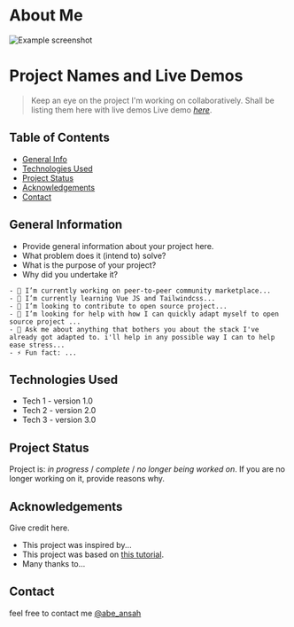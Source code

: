 # About Me
![Example screenshot](https://pbs.twimg.com/profile_banners/2289852416/1574342990/1080x360)

# Project Names and Live Demos
> Keep an eye on the project I'm working on collaboratively. Shall be listing them here with live demos
> Live demo [_here_](https://www.example.com). <!-- If you have the project hosted somewhere, include the link here. -->

## Table of Contents
* [General Info](#general-information)
* [Technologies Used](#technologies-used)
* [Project Status](#project-status)
* [Acknowledgements](#acknowledgements)
* [Contact](#contact)
<!-- * [License](#license) -->


## General Information
- Provide general information about your project here.
- What problem does it (intend to) solve?
- What is the purpose of your project?
- Why did you undertake it?

```
- 🔭 I’m currently working on peer-to-peer community marketplace...
- 🌱 I’m currently learning Vue JS and Tailwindcss...
- 👯 I’m looking to contribute to open source project...
- 🤔 I’m looking for help with how I can quickly adapt myself to open source project ...
- 💬 Ask me about anything that bothers you about the stack I've already got adapted to. i'll help in any possible way I can to help ease stress...
- ⚡ Fun fact: ...
```
<!-- You don't have to answer all the questions - just the ones relevant to your project. -->


## Technologies Used
- Tech 1 - version 1.0
- Tech 2 - version 2.0
- Tech 3 - version 3.0


## Project Status
Project is: _in progress_ / _complete_ / _no longer being worked on_. If you are no longer working on it, provide reasons why.


## Acknowledgements
Give credit here.
- This project was inspired by...
- This project was based on [this tutorial](https://www.example.com).
- Many thanks to...


## Contact
 feel free to contact me [@abe_ansah](https://twitter.com/abe_ansah?t=FTzmC7WH6iuH_eFZbY_99g&s=08)


<!-- Optional -->
<!-- ## License -->
<!-- This project is open source and available under the [... License](). -->

<!-- You don't have to include all sections - just the one's relevant to your project -->


